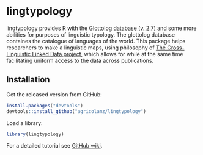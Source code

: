 # lingtypology

lingtypology provides R with the [Glottolog database (v. 2.7)](http://glottolog.org/) and some more abilities for purposes of linguistic typology. The glottolog database containes the catalogue of languages of the world. This package helps researchers to make a linguistic maps, using philosophy of [The Cross-Linguistic Linked Data project](http://clld.org/), which allows for while at the same time facilitating uniform access to the data across publications.

## Installation

Get the released version from GitHub:

```R
install.packages("devtools")
devtools::install_github("agricolamz/lingtypology")
```

Load a library:
```R
library(lingtypology)
```

For a detailed tutorial see [GitHub wiki](https://github.com/agricolamz/lingtypology/wiki).
